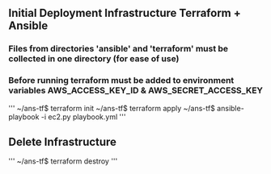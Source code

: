 ## Initial Deployment Infrastructure Terraform + Ansible
### Files from directories 'ansible' and 'terraform' must be collected in one directory (for ease of use)
### Before running **terraform** must be added to environment variables AWS_ACCESS_KEY_ID & AWS_SECRET_ACCESS_KEY
'''
~/ans-tf$ terraform init
~/ans-tf$ terraform apply
~/ans-tf$ ansible-playbook -i ec2.py playbook.yml
'''
## Delete Infrastructure
'''
~/ans-tf$ terraform destroy
'''